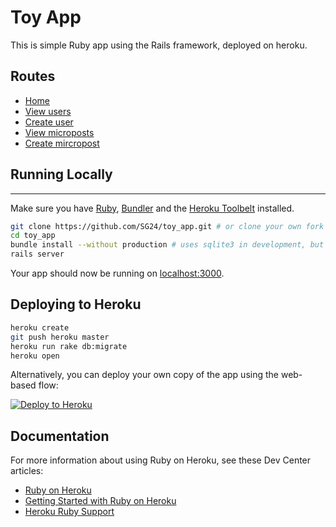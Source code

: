 Toy App
=========

This is simple Ruby app using the Rails framework, deployed on heroku.

## Routes
* [Home](https://toy-app-rails-tutorial-michael.herokuapp.com/)
* [View users]( https://toy-app-rails-tutorial-michael.herokuapp.com/users)
* [Create user]( https://toy-app-rails-tutorial-michael.herokuapp.com/users/new)
* [View microposts]( https://toy-app-rails-tutorial-michael.herokuapp.com/mircroposts)
* [Create mircropost]( https://toy-app-rails-tutorial-michael.herokuapp.com/microposts/new)

## Running Locally
------------------

Make sure you have [Ruby](https://www.ruby-lang.org), [Bundler](bundler.io) and the [Heroku Toolbelt](https://toolbelt.heroku.com) installed.

```sh
git clone https://github.com/SG24/toy_app.git # or clone your own fork
cd toy_app
bundle install --without production # uses sqlite3 in development, but needs postgresql while deploying on heroku
rails server
```

Your app should now be running on [localhost:3000](http://localhost:3000/).

## Deploying to Heroku

```sh
heroku create
git push heroku master
heroku run rake db:migrate
heroku open
```

Alternatively, you can deploy your own copy of the app using the web-based flow:

[![Deploy to Heroku](https://www.herokucdn.com/deploy/button.png)](https://heroku.com/deploy)

## Documentation

For more information about using Ruby on Heroku, see these Dev Center articles:

- [Ruby on Heroku](https://devcenter.heroku.com/categories/ruby)
- [Getting Started with Ruby on Heroku](https://devcenter.heroku.com/articles/getting-started-with-ruby)
- [Heroku Ruby Support](https://devcenter.heroku.com/articles/ruby-support)
